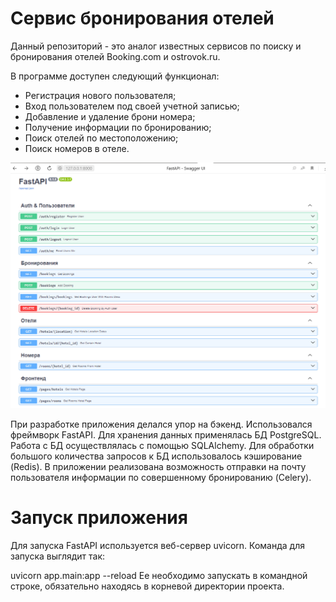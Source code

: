 # Сервис бронирования отелей

Данный репозиторий - это аналог известных сервисов по поиску и бронирования отелей Booking.com и ostrovok.ru.

В программе доступен следующий функционал:
* Регистрация нового пользователя;
* Вход пользователем под своей учетной записью;
* Добавление и удаление брони номера;
* Получение информации по бронированию;
* Поиск отелей по местоположению;
* Поиск номеров в отеле.

![FastAPI](https://github.com/sap2204/FastAPI_booking_hotels/blob/main/FastAPI.png)

При разработке приложения делался упор на бэкенд. Использовался фреймворк FastAPI. Для хранения данных применялась БД PostgreSQL. 
Работа с БД осуществлялась с помощью SQLAlchemy. Для обработки большого количества запросов к БД использовалось кэширование (Redis).
В приложении реализована возможность отправки на почту пользователя информации по совершенному бронированию (Celery).


# Запуск приложения
Для запуска FastAPI используется веб-сервер uvicorn. Команда для запуска выглядит так:

uvicorn app.main:app --reload
Ее необходимо запускать в командной строке, обязательно находясь в корневой директории проекта.

